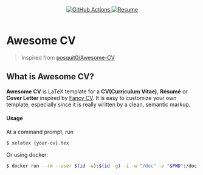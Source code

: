 <div align="center">
  <a href="https://github.com/hwrdprkns/Awesome-CV/actions/workflows/main.yml">
    <img alt="GitHub Actions" src="https://github.com/hwrdprkns/Awesome-CV/actions/workflows/main.yml/badge.svg" />
  </a>
  <a href="https://raw.githubusercontent.com/hwrdprkns/Awesome-CV/master/taylor-perkins.pdf">
    <img alt="Resume" src="https://img.shields.io/badge/resume-pdf-green.svg" />
  </a>
</div>

<br />

# Awesome CV

> Inspired from [posquit0/Awesome-CV](https://github.com/posquit0/Awesome-CV)

## What is Awesome CV?

**Awesome CV** is LaTeX template for a **CV(Curriculum Vitae)**, **Résumé** or **Cover Letter** inspired by [Fancy CV](https://www.sharelatex.com/templates/cv-or-resume/fancy-cv). It is easy to customize your own template, especially since it is really written by a clean, semantic markup.

#### Usage

At a command prompt, run

```bash
$ xelatex {your-cv}.tex
```

Or using docker:

```bash
$ docker run --rm --user $(id -u):$(id -g) -i -w "/doc" -v "$PWD":/doc thomasweise/texlive make
```